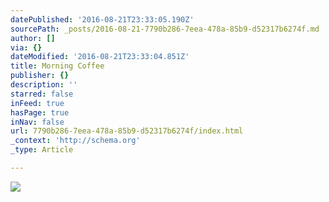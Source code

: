 ```yaml
---
datePublished: '2016-08-21T23:33:05.190Z'
sourcePath: _posts/2016-08-21-7790b286-7eea-478a-85b9-d52317b6274f.md
author: []
via: {}
dateModified: '2016-08-21T23:33:04.851Z'
title: Morning Coffee
publisher: {}
description: ''
starred: false
inFeed: true
hasPage: true
inNav: false
url: 7790b286-7eea-478a-85b9-d52317b6274f/index.html
_context: 'http://schema.org'
_type: Article

---
```

![](https://the-grid-user-content.s3-us-west-2.amazonaws.com/6000083a-4bf9-4637-84c7-f73e4a1c417b.jpg)